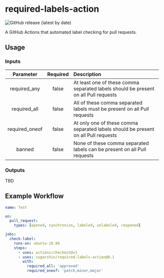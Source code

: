 # required-labels-action

![GitHub release (latest by date)](https://img.shields.io/github/v/release/sugarshin/required-labels-action?include_prereleases)

A GitHub Actions that automated label checking for pull requests.

## Usage

### Inputs

|Parameter|Required|Description|
|:--:|:--:|:--|
|required_any|false|At least one of these comma separated labels should be present on all Pull requests|
|required_all|false|All of these comma separated labels must be present on all Pull requests|
|required_oneof|false|At only one of these comma separated labels should be present on all Pull requests|
|banned|false|None of these comma separated labels can be present on all Pull requests|

### Outputs

TBD

## Example Workflow

```yaml
name: Test

on:
  pull_request:
    types: [opened, synchronize, labeled, unlabeled, reopened]

jobs:
  check-label:
    runs-on: ubuntu-18.04
    steps:
      - uses: actions/checkout@v1
      - uses: sugarshin/required-labels-action@0.1
        with:
          required_all: 'approved'
          required_oneof: 'patch,minor,major'
```
